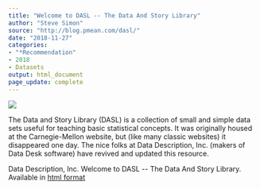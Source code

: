 ```yaml
---
title: "Welcome to DASL -- The Data And Story Library"
author: "Steve Simon"
source: "http://blog.pmean.com/dasl/"
date: "2018-11-27"
categories:
- "*Recommendation"
- 2018
- Datasets
output: html_document
page_update: complete
---
```


![](http://www.pmean.com/new-images/18/dasl01.png)

<!---More--->

The Data and Story Library (DASL) is a collection of small and simple data sets useful for teaching basic statistical concepts. It was originally housed at the Carnegie-Mellon website, but (like many classic websites) it disappeared one day. The nice folks at Data Description, Inc. (makers of Data Desk software) have revived and updated this resource.

Data Description, Inc. Welcome to DASL -- The Data And Story Library. Available in [html format][das1]

[das1]: https://dasl.datadescription.com/
